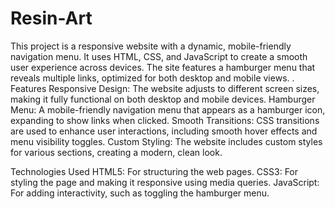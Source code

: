 # Resin-Art
This project is a responsive website with a dynamic, mobile-friendly navigation menu. It uses HTML, CSS, and JavaScript to create a smooth user experience across devices. The site features a hamburger menu that reveals multiple links, optimized for both desktop and mobile views. .
Features
Responsive Design: The website adjusts to different screen sizes, making it fully functional on both desktop and mobile devices.
Hamburger Menu: A mobile-friendly navigation menu that appears as a hamburger icon, expanding to show links when clicked.
Smooth Transitions: CSS transitions are used to enhance user interactions, including smooth hover effects and menu visibility toggles.
Custom Styling: The website includes custom styles for various sections, creating a modern, clean look.

Technologies Used
HTML5: For structuring the web pages.
CSS3: For styling the page and making it responsive using media queries.
JavaScript: For adding interactivity, such as toggling the hamburger menu.
